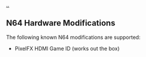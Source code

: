 [..](./00_index.md)
## N64 Hardware Modifications

The following known N64 modifications are supported:
- PixelFX HDMI Game ID (works out the box)
